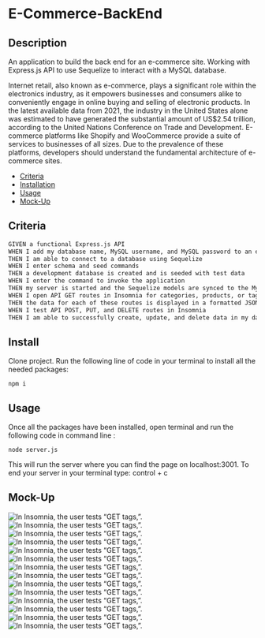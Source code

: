 # E-Commerce-BackEnd

## Description
An application to build the back end for an e-commerce site. Working with Express.js API to use Sequelize to interact with a MySQL database.

Internet retail, also known as e-commerce, plays a significant role within the electronics industry, as it empowers businesses and consumers alike to conveniently engage in online buying and selling of electronic products. In the latest available data from 2021, the industry in the United States alone was estimated to have generated the substantial amount of US$2.54 trillion, according to the United Nations Conference on Trade and Development. E-commerce platforms like Shopify and WooCommerce provide a suite of services to businesses of all sizes. Due to the prevalence of these platforms, developers should understand the fundamental architecture of e-commerce sites.

  * [Criteria](#criteria)
  * [Installation](#install)
  * [Usage](#usage)
  * [Mock-Up](#mock-up)

  ## Criteria
```md
GIVEN a functional Express.js API
WHEN I add my database name, MySQL username, and MySQL password to an environment variable file
THEN I am able to connect to a database using Sequelize
WHEN I enter schema and seed commands
THEN a development database is created and is seeded with test data
WHEN I enter the command to invoke the application
THEN my server is started and the Sequelize models are synced to the MySQL database
WHEN I open API GET routes in Insomnia for categories, products, or tags
THEN the data for each of these routes is displayed in a formatted JSON
WHEN I test API POST, PUT, and DELETE routes in Insomnia
THEN I am able to successfully create, update, and delete data in my database
```

## Install

Clone project.
Run the following line of code in your terminal to install all the needed packages: 
```
npm i
```

## Usage

Once all the packages have been installed, open terminal and run the following code in command line : 
```
node server.js
```
This will run the server where you can find the page on localhost:3001. To end your server in your terminal type: control + c

## Mock-Up
![In Insomnia, the user tests “GET tags,”.](./assets/Untitled_%20Aug%207,%202023%2011_16%20PM.gif)
![In Insomnia, the user tests “GET tags,”.](./assets/2.jpg)
![In Insomnia, the user tests “GET tags,”.](./assets/5.jpg)
![In Insomnia, the user tests “GET tags,”.](./assets/6.jpg)
![In Insomnia, the user tests “GET tags,”.](./assets/8.jpg)
![In Insomnia, the user tests “GET tags,”.](./assets/7.jpg)
![In Insomnia, the user tests “GET tags,”.](./assets/9.jpg)
![In Insomnia, the user tests “GET tags,”.](./assets/10.jpg)
![In Insomnia, the user tests “GET tags,”.](./assets/11.jpg)
![In Insomnia, the user tests “GET tags,”.](./assets/12.jpg)
![In Insomnia, the user tests “GET tags,”.](./assets/13.jpg)
![In Insomnia, the user tests “GET tags,”.](./assets/14.jpg)
![In Insomnia, the user tests “GET tags,”.](./assets/15.jpg)
![In Insomnia, the user tests “GET tags,”.](./assets/16.jpg)